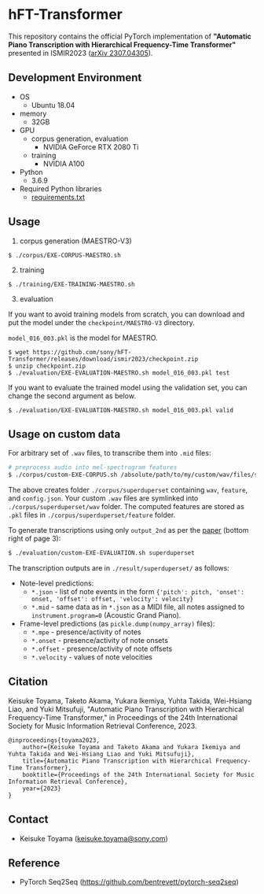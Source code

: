 # hFT-Transformer

This repository contains the official PyTorch implementation of **"Automatic Piano Transcription with Hierarchical Frequency-Time Transformer"** presented in ISMIR2023 ([arXiv 2307.04305](https://arxiv.org/abs/2307.04305)).

## Development Environment
- OS
  + Ubuntu 18.04
- memory
  + 32GB
- GPU
  + corpus generation, evaluation
    - NVIDIA GeForce RTX 2080 Ti
  + training
    - NVIDIA A100
- Python
  + 3.6.9
- Required Python libraries
  + [requirements.txt](requirements.txt)

## Usage
1) corpus generation (MAESTRO-V3)
```
$ ./corpus/EXE-CORPUS-MAESTRO.sh
```
2) training
```
$ ./training/EXE-TRAINING-MAESTRO.sh
```
3) evaluation

If you want to avoid training models from scratch, you can download and put the model under the `checkpoint/MAESTRO-V3` directory.

`model_016_003.pkl` is the model for MAESTRO.

```
$ wget https://github.com/sony/hFT-Transformer/releases/download/ismir2023/checkpoint.zip
$ unzip checkpoint.zip
$ ./evaluation/EXE-EVALUATION-MAESTRO.sh model_016_003.pkl test
```

If you want to evaluate the trained model using the validation set, you can change the second argument as below.
```
$ ./evaluation/EXE-EVALUATION-MAESTRO.sh model_016_003.pkl valid
```

## Usage on custom data
For arbitrary set of `.wav` files, to transcribe them into `.mid` files:
```bash
# preprocess audio into mel-spectrogram features
$ ./corpus/custom-EXE-CORPUS.sh /absolute/path/to/my/custom/wav/files/superduperset
```

The above creates folder `./corpus/superduperset` containing `wav`, `feature`, and `config.json`.
Your custom `.wav` files are symlinked into `./corpus/superduperset/wav` folder. 
The computed features are stored as `.pkl` files in `./corpus/superduperset/feature` folder.

To generate transcriptions using only `output_2nd` as per the [paper](https://arxiv.org/abs/2307.04305) (bottom right of page 3):
```bash
$ ./evaluation/custom-EXE-EVALUATION.sh superduperset
```

The transcription outputs are in `./result/superduperset/` as follows:

 * Note-level predictions:
   * `*.json` - list of note events in the form `{'pitch': pitch, 'onset': onset, 'offset': offset, 'velocity': velocity}`
   * `*.mid` - same data as in `*.json` as a MIDI file, all notes assigned to `instrument.program=0` (Acoustic Grand Piano).
 * Frame-level predictions (as `pickle.dump(numpy_array)` files):
   * `*.mpe` - presence/activity of notes
   * `*.onset` - presence/activity of note onsets 
   * `*.offset` - presence/activity of note offsets
   * `*.velocity` - values of note velocities
 
## Citation
Keisuke Toyama, Taketo Akama, Yukara Ikemiya, Yuhta Takida, Wei-Hsiang Liao, and Yuki Mitsufuji, "Automatic Piano Transcription with Hierarchical Frequency-Time Transformer," in Proceedings of the 24th International Society for Music Information Retrieval Conference, 2023.
```
@inproceedings{toyama2023,
    author={Keisuke Toyama and Taketo Akama and Yukara Ikemiya and Yuhta Takida and Wei-Hsiang Liao and Yuki Mitsufuji},
    title={Automatic Piano Transcription with Hierarchical Frequency-Time Transformer},
    booktitle={Proceedings of the 24th International Society for Music Information Retrieval Conference},
    year={2023}
}
```

## Contact
- Keisuke Toyama (keisuke.toyama@sony.com)

## Reference
- PyTorch Seq2Seq (https://github.com/bentrevett/pytorch-seq2seq)
